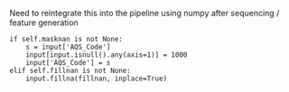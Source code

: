 Need to reintegrate this into the pipeline using numpy after sequencing / feature generation

```
if self.masknan is not None:
    s = input['AQS_Code']
    input[input.isnull().any(axis=1)] = 1000
    input['AQS_Code'] = s
elif self.fillnan is not None:
    input.fillna(fillnan, inplace=True)
```
